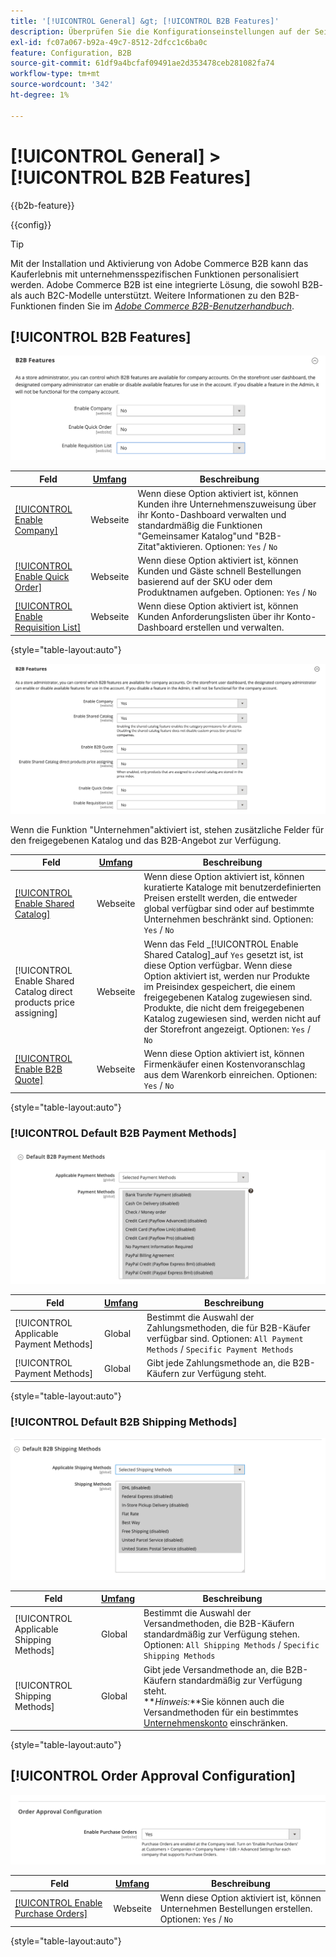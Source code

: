 ```yaml
---
title: '[!UICONTROL General] &gt; [!UICONTROL B2B Features]'
description: Überprüfen Sie die Konfigurationseinstellungen auf der Seite [!UICONTROL General] &gt; [!UICONTROL B2B Features] des Commerce-Administrators.
exl-id: fc07a067-b92a-49c7-8512-2dfcc1c6ba0c
feature: Configuration, B2B
source-git-commit: 61df9a4bcfaf09491ae2d353478ceb281082fa74
workflow-type: tm+mt
source-wordcount: '342'
ht-degree: 1%

---
```


# [!UICONTROL General] > [!UICONTROL B2B Features]

{{b2b-feature}}

{{config}}

>[!TIP]
>
>Mit der Installation und Aktivierung von Adobe Commerce B2B kann das Kauferlebnis mit unternehmensspezifischen Funktionen personalisiert werden. Adobe Commerce B2B ist eine integrierte Lösung, die sowohl B2B- als auch B2C-Modelle unterstützt. Weitere Informationen zu den B2B-Funktionen finden Sie im [_Adobe Commerce B2B-Benutzerhandbuch_](https://experienceleague.adobe.com/docs/commerce-admin/b2b/introduction.html).

## [!UICONTROL B2B Features]

![B2B-Funktionen](./assets/b2b-features.png)<!-- zoom -->

| Feld | [Umfang](../../getting-started/websites-stores-views.md#scope-settings) | Beschreibung |
|------- |----------------------------------------------------------------------- |------------ |
| [[!UICONTROL Enable Company]](../../b2b/account-companies.md) | Webseite | Wenn diese Option aktiviert ist, können Kunden ihre Unternehmenszuweisung über ihr Konto-Dashboard verwalten und standardmäßig die Funktionen &quot;Gemeinsamer Katalog&quot;und &quot;B2B-Zitat&quot;aktivieren. Optionen: `Yes` / `No` |
| [[!UICONTROL Enable Quick Order]](../../b2b/quick-order.md) | Webseite | Wenn diese Option aktiviert ist, können Kunden und Gäste schnell Bestellungen basierend auf der SKU oder dem Produktnamen aufgeben. Optionen: `Yes` / `No` |
| [[!UICONTROL Enable Requisition List]](../../b2b/configure-requisition-lists.md) | Webseite | Wenn diese Option aktiviert ist, können Kunden Anforderungslisten über ihr Konto-Dashboard erstellen und verwalten. |

{style="table-layout:auto"}

![B2B Funktionen mit aktivierten Unternehmen und freigegebenen Katalogen](./assets/b2b-features-company-enabled.png)<!-- zoom -->

Wenn die Funktion &quot;Unternehmen&quot;aktiviert ist, stehen zusätzliche Felder für den freigegebenen Katalog und das B2B-Angebot zur Verfügung.

| Feld | [Umfang](../../getting-started/websites-stores-views.md#scope-settings) | Beschreibung |
|------- |----------------------------------------------------------------------- |------------ |
| [[!UICONTROL Enable Shared Catalog]](../../b2b/catalog-shared.md) | Webseite | Wenn diese Option aktiviert ist, können kuratierte Kataloge mit benutzerdefinierten Preisen erstellt werden, die entweder global verfügbar sind oder auf bestimmte Unternehmen beschränkt sind. Optionen: `Yes` / `No` |
| [!UICONTROL Enable Shared Catalog direct products price assigning] | Webseite | Wenn das Feld _[!UICONTROL Enable Shared Catalog]_auf `Yes` gesetzt ist, ist diese Option verfügbar. Wenn diese Option aktiviert ist, werden nur Produkte im Preisindex gespeichert, die einem freigegebenen Katalog zugewiesen sind. Produkte, die nicht dem freigegebenen Katalog zugewiesen sind, werden nicht auf der Storefront angezeigt. Optionen: `Yes` / `No` |
| [[!UICONTROL Enable B2B Quote]](../../b2b/configure-quotes.md) | Webseite | Wenn diese Option aktiviert ist, können Firmenkäufer einen Kostenvoranschlag aus dem Warenkorb einreichen. Optionen: `Yes` / `No` |

{style="table-layout:auto"}

### [!UICONTROL Default B2B Payment Methods]

![B2B-Konfiguration - Standardeinstellungen für Zahlungsmethoden](./assets/b2b-features-default-payment-methods.png)<!-- zoom -->

| Feld | [Umfang](../../getting-started/websites-stores-views.md#scope-settings) | Beschreibung |
|------- |----------------------------------------------------------------------- |------------ |
| [!UICONTROL Applicable Payment Methods] | Global | Bestimmt die Auswahl der Zahlungsmethoden, die für B2B-Käufer verfügbar sind. Optionen: `All Payment Methods` / `Specific Payment Methods` |
| [!UICONTROL Payment Methods] | Global | Gibt jede Zahlungsmethode an, die B2B-Käufern zur Verfügung steht. |

{style="table-layout:auto"}

### [!UICONTROL Default B2B Shipping Methods]

![B2B-Konfiguration - standardmäßige Versandmethoden](./assets/b2b-features-shipping-methods.png)<!-- zoom -->

| Feld | [Umfang](../../getting-started/websites-stores-views.md#scope-settings) | Beschreibung |
|------- |----------------------------------------------------------------------- |------------ |
| [!UICONTROL Applicable Shipping Methods] | Global | Bestimmt die Auswahl der Versandmethoden, die B2B-Käufern standardmäßig zur Verfügung stehen. Optionen: `All Shipping Methods` / `Specific Shipping Methods` |
| [!UICONTROL Shipping Methods] | Global | Gibt jede Versandmethode an, die B2B-Käufern standardmäßig zur Verfügung steht. <br/>**_Hinweis:_**Sie können auch die Versandmethoden für ein bestimmtes [Unternehmenskonto](../../b2b/account-companies.md) einschränken. |

{style="table-layout:auto"}

## [!UICONTROL Order Approval Configuration]

![B2B-Funktionen - Konfiguration der Bestellbestätigung](./assets/b2b-features-order-approval.png)<!-- zoom -->

| Feld | [Umfang](../../getting-started/websites-stores-views.md#scope-settings) | Beschreibung |
|------- |----------------------------------------------------------------------- |------------ |
| [[!UICONTROL Enable Purchase Orders]](../../stores-purchase/purchase-order.md) | Webseite | Wenn diese Option aktiviert ist, können Unternehmen Bestellungen erstellen. Optionen: `Yes` / `No` |

{style="table-layout:auto"}


